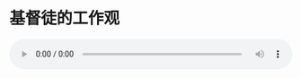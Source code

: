# 基督徒的工作观

<audio style="width: 100%;" preload="false" controls controlslist="nodownload"><source src="http://file.simai.life/audio/mp3/old/12349.mp3" type="audio/mpeg">Your browser does not support the audio element.</audio>


